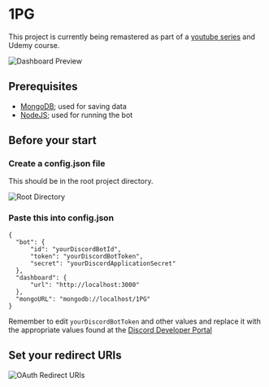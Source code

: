 # 1PG
This project is currently being remastered as part of a [youtube series](https://youtube.com/adamjr) and Udemy course.

![Dashboard Preview](https://i.ibb.co/NT8fYS4/1pg-dashboard.png)

## Prerequisites
- [MongoDB](https://www.mongodb.com/try/download/community); used for saving data
- [NodeJS](https://nodejs.org/en/); used for running the bot

## Before your start

### Create a config.json file
This should be in the root project directory.

![Root Directory](https://i.ibb.co/pJJND6R/root-dir.png)

### Paste this into config.json
```
{
  "bot": {
      "id": "yourDiscordBotId",
      "token": "yourDiscordBotToken",
      "secret": "yourDiscordApplicationSecret"
  },
  "dashboard": {
      "url": "http://localhost:3000"
  },
  "mongoURL": "mongodb://localhost/1PG"
}
```

Remember to edit `yourDiscordBotToken` and other values and replace it with the appropriate values found at the [Discord Developer Portal](https://discord.com/developers)

## Set your redirect URIs
![OAuth Redirect URIs](https://i.ibb.co/n0XMtYn/1pg-oauth.png)
